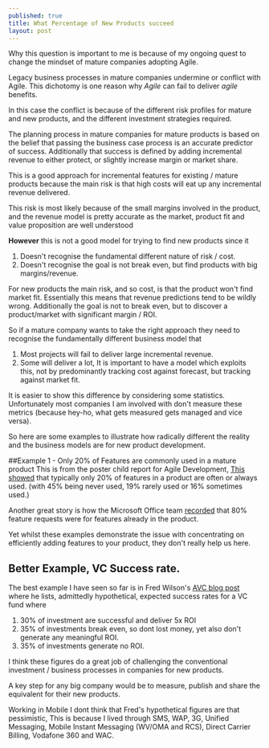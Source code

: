 ```yaml
---
published: true
title: What Percentage of New Products succeed
layout: post
---
```

Why this question is important to me is because of my ongoing quest to change the mindset of mature companies adopting Agile.

Legacy business processes in mature companies undermine or conflict with Agile. This dichotomy is one reason why _Agile_ can fail to deliver _agile_ benefits.

In this case the conflict is because of the different risk profiles for mature and new products, and the different investment strategies required. 

The planning process in mature companies for mature products is based on the belief that passing the business case process is an accurate predictor of success. Additionally that success is defined by adding incremental revenue to either protect, or slightly increase margin or market share.

This is a good approach for incremental features for existing / mature products because the main risk is that high costs will eat up any incremental revenue delivered.

This risk is most likely because of the small margins involved in the product, and the revenue model is pretty accurate as the market, product fit and value proposition are well understood

__However__ this is not a good model for trying to find new products since it
1. Doesn't recognise the fundamental different nature of risk / cost.
2. Doesn't recognise the goal is not break even, but find products with big margins/revenue.

For new products the main risk, and so cost, is that the product won't find market fit. Essentially this means that revenue predictions tend to be wildly wrong. 
Additionally the goal is not to break even, but to discover a product/market with significant margin / ROI.

So if a mature company wants to take the right approach they need to recognise the fundamentally different business model that
1. Most projects will fail to deliver large incremental revenue.
2. Some will deliver a lot,
It is important to have a model which exploits this, not by predominantly tracking cost against forecast, but tracking against market fit.

It is easier to show this difference by considering some statistics. Unfortunately most companies I am involved with don't measure these metrics (because hey-ho, what gets measured gets managed and vice versa).

So here are some examples to illustrate how radically different the reality and the business models are for new product development.

##Example 1 - Only 20% of Features are commonly used in a mature product
This is from the poster child report for Agile Development, [This showed](http://www.featuredrivendevelopment.com/node/614) that typically only 20% of features in a product are often or always used. (with 45% being never used, 19% rarely used or 16% sometimes used.) 

Another great story is how the Microsoft Office team [recorded](http://mg.co.za/article/2006-12-11-a-newlook-office-suite) that 80% feature requests were for features already in the product. 

Yet whilst these examples demonstrate the issue with concentrating on efficiently adding features to your product, they don't really help us here.

## Better Example, VC Success rate.
The best example I have seen so far is in Fred Wilson's [AVC blog post](http://avc.com/2016/02/fund-level-vs-deal-by-deal-carry/) where he lists, admittedly hypothetical, expected success rates for a VC fund where
1. 30% of investment are successful and deliver 5x ROI
2. 35% of investments break even, so dont lost money, yet also don't generate any meaningful ROI.
3. 35% of investments generate no ROI.

I think these figures do a great job of challenging the conventional investment / business processes in companies for new products. 

A key step for any big company would be to measure, publish and share the equivalent for their new products.

Working in Mobile I dont think that Fred's hypothetical figures are that pessimistic, This is because I lived through SMS, WAP, 3G, Unified Messaging, Mobile Instant Messaging (WV/OMA and RCS), Direct Carrier Billing, Vodafone 360 and WAC.
